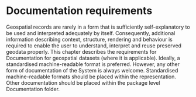 # Documentation requirements

Geospatial records are rarely in a form that is sufficiently self-explanatory to be used and interpreted adequately by itself. Consequently, additional information describing context, structure, rendering and behaviour is required to enable the user to understand, interpret and reuse preserved geodata properly. This chapter describes the requirements for Documentation for geospatial datasets (where it is applicable). Ideally, a standardised machine-readable format is preferred. However, any other form of documentation of the System is always welcome. Standardised machine-readable formats should be placed within the representation. Other documentation should be placed within the package level Documentation folder.
